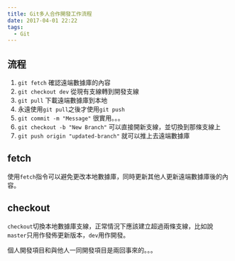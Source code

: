 ```yaml
---
title: Git多人合作開發工作流程
date: 2017-04-01 22:22
tags:
  - Git
---
```


## 流程
1. `git fetch` 確認遠端數據庫的內容
1. `git checkout dev` 從現有支線轉到開發支線
1. `git pull` 下載遠端數據庫到本地
1. 永遠使用`git pull`之後才使用`git push`
1. `git commit -m "Message"` 很實用。。。
1. `git checkout -b "New Branch"` 可以直接開新支線，並切換到那條支線上
1. `git push origin "updated-branch"` 就可以推上去遠端數據庫

## fetch
使用`fetch`指令可以避免更改本地數據庫，同時更新其他人更新遠端數據庫後的內容。

## checkout
`checkout`切換本地數據庫支線，正常情況下應該建立超過兩條支線，比如說`master`只用作發佈更新版本，`dev`用作開發。

個人開發項目和與他人一同開發項目是兩回事來的。。。
